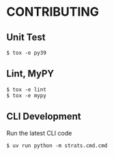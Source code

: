 # CONTRIBUTING

## Unit Test

```
$ tox -e py39
```

## Lint, MyPY

```
$ tox -e lint
$ tox -e mypy
```

## CLI Development

Run the latest CLI code
```
$ uv run python -m strats.cmd.cmd
```
